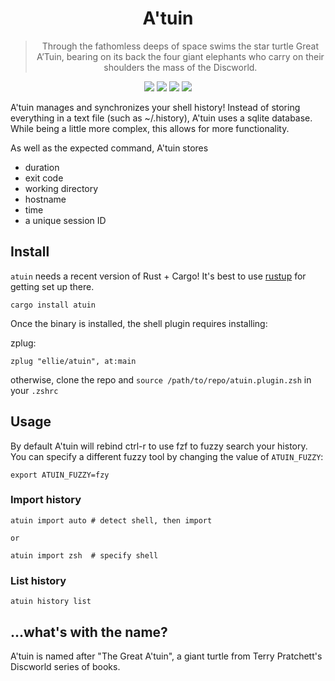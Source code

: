 <h1 align="center">
  A'tuin
</h1>
<blockquote align="center">
  Through the fathomless deeps of space swims the star turtle Great A’Tuin, bearing on its back the four giant elephants who carry on their shoulders the mass of the Discworld.
 </blockquote>

<p align="center">
  <a href="https://github.com/ellie/atuin/actions?query=workflow%3ARust"><img src="https://img.shields.io/github/workflow/status/ellie/atuin/Rust?style=flat-square" /></a>
  <a href="https://crates.io/crates/atuin"><img src="https://img.shields.io/crates/v/atuin.svg?style=flat-square" /></a>
  <a href="https://crates.io/crates/atuin"><img src="https://img.shields.io/crates/d/atuin.svg?style=flat-square" /></a>
  <a href="https://github.com/ellie/atuin/blob/main/LICENSE"><img src="https://img.shields.io/crates/l/atuin.svg?style=flat-square" /></a>
</p>
 
A'tuin manages and synchronizes your shell history! Instead of storing
everything in a text file (such as ~/.history), A'tuin uses a sqlite database.
While being a little more complex, this allows for more functionality.

As well as the expected command, A'tuin stores

- duration
- exit code
- working directory
- hostname
- time
- a unique session ID

## Install

`atuin` needs a recent version of Rust + Cargo! It's best to use
[rustup](https://rustup.rs/) for getting set up there.

```
cargo install atuin
```

Once the binary is installed, the shell plugin requires installing:

zplug:

```
zplug "ellie/atuin", at:main
```

otherwise, clone the repo and `source /path/to/repo/atuin.plugin.zsh` in your `.zshrc`

## Usage

By default A'tuin will rebind ctrl-r to use fzf to fuzzy search your history. You
can specify a different fuzzy tool by changing the value of `ATUIN_FUZZY`:

```
export ATUIN_FUZZY=fzy
```

### Import history

```
atuin import auto # detect shell, then import

or

atuin import zsh  # specify shell
```

### List history

```
atuin history list
```

## ...what's with the name?

A'tuin is named after "The Great A'tuin", a giant turtle from Terry Pratchett's
Discworld series of books.
